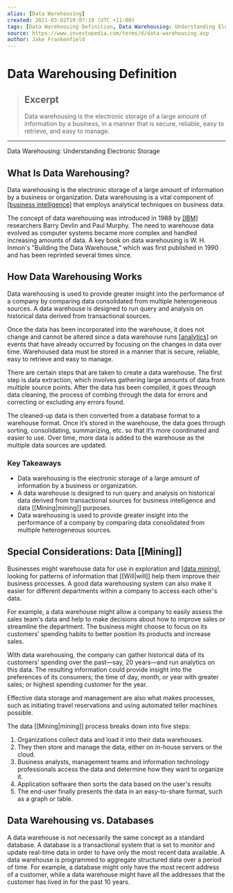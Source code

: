 ```yaml
---
alias: [Data Warehousing]
created: 2021-03-02T19:07:19 (UTC +11:00)
tags: [Data Warehousing Definition, Data Warehousing: Understanding Electronic Storage]
source: https://www.investopedia.com/terms/d/data-warehousing.asp
author: Jake Frankenfield
---
```


# Data Warehousing Definition

> ## Excerpt
> Data warehousing is the electronic storage of a large amount of information by a business, in a manner that is secure, reliable, easy to retrieve, and easy to manage.

---

Data Warehousing: Understanding Electronic Storage
## What Is Data Warehousing?

Data warehousing is the electronic storage of a large amount of information by a business or organization. Data warehousing is a vital component of [[business intelligence]](https://www.investopedia.com/terms/b/business-intelligence-bi.asp) that employs analytical techniques on business data.

The concept of data warehousing was introduced in 1988 by [[IBM]](https://www.investopedia.com/articles/investing/032016/top-3-mutual-fund-holders-ibm-vfinx-vtsmx.asp) researchers Barry Devlin and Paul Murphy. The need to warehouse data evolved as computer systems became more complex and handled increasing amounts of data. A key book on data warehousing is W. H. Inmon's "Building the Data Warehouse," which was first published in 1990 and has been reprinted several times since.

## How Data Warehousing Works

Data warehousing is used to provide greater insight into the performance of a company by comparing data consolidated from multiple heterogeneous sources. A data warehouse is designed to run query and analysis on historical data derived from transactional sources.

Once the data has been incorporated into the warehouse, it does not change and cannot be altered since a data warehouse runs [[analytics]](https://www.investopedia.com/terms/d/data-analytics.asp) on events that have already occurred by focusing on the changes in data over time. Warehoused data must be stored in a manner that is secure, reliable, easy to retrieve and easy to manage.

There are certain steps that are taken to create a data warehouse. The first step is data extraction, which involves gathering large amounts of data from multiple source points. After the data has been compiled, it goes through data cleaning, the process of combing through the data for errors and correcting or excluding any errors found.

The cleaned-up data is then converted from a database format to a warehouse format. Once it’s stored in the warehouse, the data goes through sorting, consolidating, summarizing, etc. so that it’s more coordinated and easier to use. Over time, more data is added to the warehouse as the multiple data sources are updated.

### Key Takeaways

-   Data warehousing is the electronic storage of a large amount of information by a business or organization.
-   A data warehouse is designed to run query and analysis on historical data derived from transactional sources for business intelligence and data [[Mining|mining]] purposes.
-   Data warehousing is used to provide greater insight into the performance of a company by comparing data consolidated from multiple heterogeneous sources.

## Special Considerations: Data [[Mining]]

Businesses might warehouse data for use in exploration and [[data mining]](https://www.investopedia.com/terms/d/datamining.asp), looking for patterns of information that [[Will|will]] help them improve their business processes. A good data warehousing system can also make it easier for different departments within a company to access each other's data.

For example, a data warehouse might allow a company to easily assess the sales team's data and help to make decisions about how to improve sales or streamline the department. The business might choose to focus on its customers’ spending habits to better position its products and increase sales.

With data warehousing, the company can gather historical data of its customers’ spending over the past—say, 20 years—and run analytics on this data. The resulting information could provide insight into the preferences of its consumers; the time of day, month, or year with greater sales; or highest spending customer for the year.

Effective data storage and management are also what makes processes, such as initiating travel reservations and using automated teller machines possible.

The data [[Mining|mining]] process breaks down into five steps:

1.  Organizations collect data and load it into their data warehouses.
2.  They then store and manage the data, either on in-house servers or the cloud.
3.  Business analysts, management teams and information technology professionals access the data and determine how they want to organize it.
4.  Application software then sorts the data based on the user's results
5.  The end-user finally presents the data in an easy-to-share format, such as a graph or table.

## Data Warehousing vs. Databases

A data warehouse is not necessarily the same concept as a standard database. A database is a transactional system that is set to monitor and update real-time data in order to have only the most recent data available. A data warehouse is programmed to aggregate structured data over a period of time. For example, a database might only have the most recent address of a customer, while a data warehouse might have all the addresses that the customer has lived in for the past 10 years.
